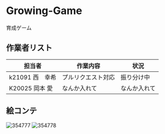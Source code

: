 # Growing-Game
育成ゲーム
## 作業者リスト
| 担当者           | 作業内容    | 状況 |
| -------------- | ----------- | -------------------------------------- |
|k21091 西　幸希     | プルリクエスト対応      | 振り分け中 |
|K20025 岡本 愛|なんか入れて|なんか入れて|


## 絵コンテ
![354777](https://user-images.githubusercontent.com/120071494/209060409-baef317e-24cf-4ed4-a7c9-81c5ab787a67.jpg)
![354778](https://user-images.githubusercontent.com/120071494/209060431-c0499af0-1a08-4ca0-86ea-f9f4ac0fd3e1.jpg)
